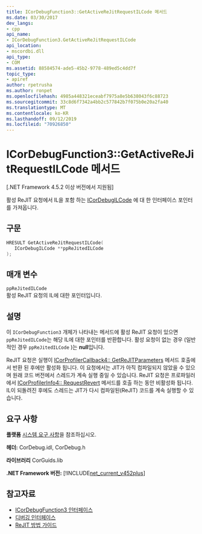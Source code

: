 ```yaml
---
title: ICorDebugFunction3::GetActiveReJitRequestILCode 메서드
ms.date: 03/30/2017
dev_langs:
- cpp
api_name:
- ICorDebugFunction3.GetActiveReJitRequestILCode
api_location:
- mscordbi.dll
api_type:
- COM
ms.assetid: 88584574-ade5-45b2-9778-489ed5c4dd7f
topic_type:
- apiref
author: rpetrusha
ms.author: ronpet
ms.openlocfilehash: 4985a448321eceabf7975a8e5b638043f6c88723
ms.sourcegitcommit: 33c8d6f7342a4bb2c577842b7f075b0e20a2fa40
ms.translationtype: MT
ms.contentlocale: ko-KR
ms.lasthandoff: 09/12/2019
ms.locfileid: "70926850"
---
```

# <a name="icordebugfunction3getactiverejitrequestilcode-method"></a>ICorDebugFunction3::GetActiveReJitRequestILCode 메서드
[.NET Framework 4.5.2 이상 버전에서 지원됨]  
  
 활성 ReJIT 요청에서 IL을 포함 하는 [ICorDebugILCode](../../../../docs/framework/unmanaged-api/debugging/icordebugilcode-interface.md) 에 대 한 인터페이스 포인터를 가져옵니다.  
  
## <a name="syntax"></a>구문  
  
```cpp
HRESULT GetActiveReJitRequestILCode(  
   ICorDebugILCode **ppReJitedILCode  
);  
```  
  
## <a name="parameters"></a>매개 변수  
 `ppReJitedILCode`  
 활성 ReJIT 요청의 IL에 대한 포인터입니다.  
  
## <a name="remarks"></a>설명  
 이 `ICorDebugFunction3` 개체가 나타내는 메서드에 활성 ReJIT 요청이 있으면 `ppReJitedILCode`는 해당 IL에 대한 포인터를 반환합니다. 활성 요청이 없는 경우 (일반적인 경우 `ppReJitedILCode` )는 **null**입니다.  
  
 ReJIT 요청은 실행이 [ICorProfilerCallback4:: GetReJITParameters](../../../../docs/framework/unmanaged-api/profiling/icorprofilercallback4-getrejitparameters-method.md) 메서드 호출에서 반환 된 후에만 활성화 됩니다. 이 요청에서는 JIT가 아직 컴파일되지 않았을 수 있으며 원래 코드 버전에서 스레드가 계속 실행 중일 수 있습니다. ReJIT 요청은 프로파일러에서 [ICorProfilerInfo4:: RequestRevert](../../../../docs/framework/unmanaged-api/profiling/icorprofilerinfo4-requestrevert-method.md) 메서드를 호출 하는 동안 비활성화 됩니다. IL이 되돌려진 후에도 스레드는 JIT가 다시 컴파일된(ReJIT) 코드를 계속 실행할 수 있습니다.  
  
## <a name="requirements"></a>요구 사항  
 **플랫폼** [시스템 요구 사항](../../../../docs/framework/get-started/system-requirements.md)을 참조하십시오.  
  
 **헤더:** CorDebug.idl, CorDebug.h  
  
 **라이브러리** CorGuids.lib  
  
 **.NET Framework 버전:** [!INCLUDE[net_current_v452plus](../../../../includes/net-current-v452plus-md.md)]  
  
## <a name="see-also"></a>참고자료

- [ICorDebugFunction3 인터페이스](../../../../docs/framework/unmanaged-api/debugging/icordebugfunction3-interface.md)
- [디버깅 인터페이스](../../../../docs/framework/unmanaged-api/debugging/debugging-interfaces.md)
- [ReJIT 방법 가이드](https://blogs.msdn.microsoft.com/davbr/2011/10/12/rejit-a-how-to-guide/)
